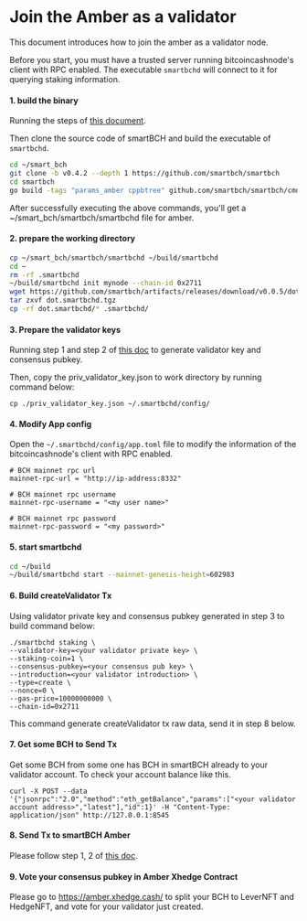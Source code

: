# Join the Amber as a validator

This document introduces how to join the amber as a validator node.

Before you start, you must have a trusted server running bitcoincashnode's client with RPC enabled. The executable `smartbchd` will connect to it for querying staking information.

#### 1. build the binary

Running the steps of [this document](developers-guide/build-smartbchd.md).

Then clone the source code of smartBCH and build the executable of `smartbchd`.

```bash
cd ~/smart_bch
git clone -b v0.4.2 --depth 1 https://github.com/smartbch/smartbch
cd smartbch
go build -tags "params_amber cppbtree" github.com/smartbch/smartbch/cmd/smartbchd
```

After successfully executing the above commands, you'll get a ~/smart\_bch/smartbch/smartbchd file for amber.



#### 2. prepare the working directory

```bash
cp ~/smart_bch/smartbch/smartbchd ~/build/smartbchd
cd ~
rm -rf .smartbchd
~/build/smartbchd init mynode --chain-id 0x2711
wget https://github.com/smartbch/artifacts/releases/download/v0.0.5/dot.smartbchd.tgz
tar zxvf dot.smartbchd.tgz
cp -rf dot.smartbchd/* .smartbchd/
```



#### 3. Prepare the validator keys

Running step 1 and step 2 of [this doc](./archives/runmultinode.md#1-on-the-nodes-which-do-not-generate-the-genesis-file) to generate validator key and consensus pubkey.

Then, copy the priv_validator_key.json to work directory by running command below:

```
cp ./priv_validator_key.json ~/.smartbchd/config/
```



#### 4. Modify App config

Open the `~/.smartbchd/config/app.toml` file to modify the information of the bitcoincashnode's client with RPC enabled.

```
# BCH mainnet rpc url
mainnet-rpc-url = "http://ip-address:8332"

# BCH mainnet rpc username
mainnet-rpc-username = "<my user name>"

# BCH mainnet rpc password
mainnet-rpc-password = "<my password>"
```



#### 5. start smartbchd 

```bash
cd ~/build
~/build/smartbchd start --mainnet-genesis-height=602983
```



#### 6. Build createValidator Tx

Using validator private key and consensus pubkey generated in step 3 to build command below:

```
./smartbchd staking \
--validator-key=<your validator private key> \
--staking-coin=1 \
--consensus-pubkey=<your consensus pub key> \
--introduction=<your validator introduction> \
--type=create \
--nonce=0 \
--gas-price=10000000000 \
--chain-id=0x2711	
```

This command generate createValidator tx raw data, send it in step 8 below.



#### 7. Get some BCH to Send Tx

Get some BCH from some one has BCH in smartBCH already to your validator account. To check your account balance like this.

```
curl -X POST --data '{"jsonrpc":"2.0","method":"eth_getBalance","params":["<your validator account address>","latest"],"id":1}' -H "Content-Type: application/json" http://127.0.0.1:8545
```



#### 8. Send Tx to smartBCH Amber

Please follow step 1, 2 of [this doc](./archives/runmultinode.md#step-1-send-transaction-to-register-as-a-validator).



#### 9. Vote your consensus pubkey in Amber Xhedge Contract

Please go to https://amber.xhedge.cash/ to split your BCH to LeverNFT and HedgeNFT, and vote for your validator just created.
